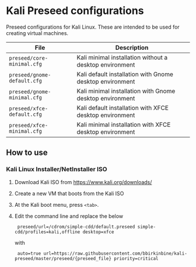 # Kali Preseed configurations

Preseed configurations for Kali Linux. These are intended to be used for creating virtual machines.

|File|Description|
|---|---|
|`preseed/core-minimal.cfg`|Kali minimal installation without a desktop environment|
|`preseed/gnome-default.cfg`|Kali default installation with Gnome desktop environment|
|`preseed/gnome-minimal.cfg`|Kali minimal installation with Gnome desktop environment|
|`preseed/xfce-default.cfg`|Kali default installation with XFCE desktop environment|
|`preseed/xfce-minimal.cfg`|Kali minimal installation with XFCE desktop environment|

## How to use

### Kali Linux Installer/NetInstaller ISO

1. Download Kali ISO from https://www.kali.org/downloads/
2. Create a new VM that boots from the Kali ISO
3. At the Kali boot menu, press `<tab>`.
4. Edit the command line and replace the below

        preseed/url=/cdrom/simple-cdd/default.preseed simple-cdd/profiles=kali,offline desktop=xfce

    with     

        auto=true url=https://raw.githubusercontent.com/bbirkinbine/kali-preseed/master/preseed/{preseed_file} priority=critical
